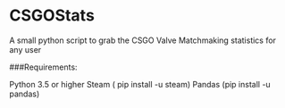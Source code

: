 # CSGOStats
A small python script to grab the CSGO Valve Matchmaking statistics for any user


###Requirements:


Python 3.5 or higher
Steam ( pip install -u steam)
Pandas (pip install -u pandas)
